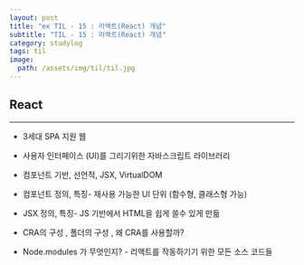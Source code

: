 ```yaml
---
layout: post
title: "ex TIL - 15 : 리액트(React) 개념"
subtitle: "TIL - 15 : 리액트(React) 개념"
category: studylog
tags: til
image:
  path: /assets/img/til/til.jpg
---
```


<!--more-->

## React

---

- 3세대 SPA 지원 웹

- 사용자 인터페이스 (UI)를 그리기위한 자바스크립트 라이브러리

- 컴포넌트 기반, 선언적, JSX, VirtualDOM

- 컴포넌트 정의, 특징- 재사용 가능한 UI 단위 (함수형, 클래스형 가능)

- JSX 정의, 특징- JS 기반에서 HTML을 쉽게 쓸수 있게 만듦

- CRA의 구성 , 폴더의 구성 , 왜 CRA를 사용할까?

- Node.modules 가 무엇인지? - 리액트를 작동하기기 위한 모든 소스 코드들
